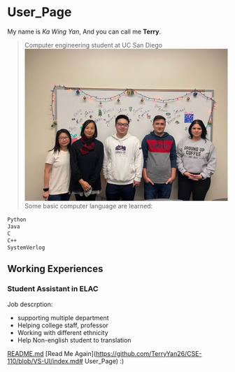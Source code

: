 # User_Page
My name is *Ka Wing Yan*, And you can call me **Terry**.
>Computer engineering student at UC San Diego
![Working experience photo](Carrer.jpg)
Some basic computer language are learned:
```
Python
Java
C
C++
SystemVerlog

```
	
## Working Experiences
### **Student Assistant in ELAC**
Job descrption:
- supporting multiple department
- Helping college staff, professor
- Working with different ethnicity
- Help Non-english student to translation 

[README.md](README.md)
[Read Me Again](https://github.com/TerryYan26/CSE-110/blob/VS-UI/index.md# User_Page) :)
